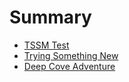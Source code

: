 # Summary

* [TSSM Test](README.md)
* [Trying Something New](trying-something-new.md)
* [Deep Cove Adventure](deep-cove-adventure.md)

